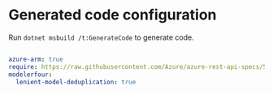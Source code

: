 # Generated code configuration

Run `dotnet msbuild /t:GenerateCode` to generate code.

``` yaml

azure-arm: true
require: https://raw.githubusercontent.com/Azure/azure-rest-api-specs/50a94ccd66f49aed78efa24ceefd0d5c1186c8db/specification/sql/resource-manager/readme.md
modelerfour:
  lenient-model-deduplication: true 

```
